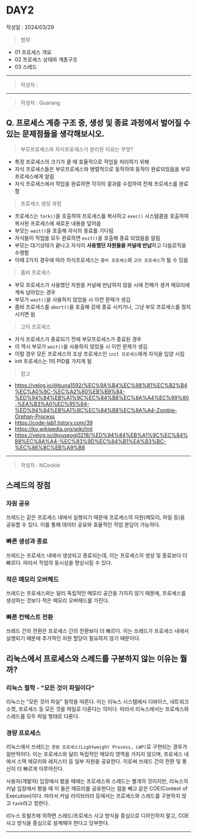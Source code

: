 # DAY2
작성일 : 2024/03/29

> 범위
- 01 프로세스 개요
- 02 프로세스 상태와 계층구조
- 03 스레드

---
> 작성자 : 
---
> 작성자 : Quarang

## Q. 프로세스 계층 구조 중, 생성 및 종료 과정에서 벌어질 수 있는 문제점들을 생각해보시오.


> 부모프로세스와 자식프로세스가 분리된 이유는 무엇?
- 특정 프로세스의 크기가 클 때 효율적으로 작업을 처리하기 위해
- 자식 프로세스들은 부모프로세스와 병렬적으로 동작하여 동작이 완료되었음을 부모 프로세스에게 알림
- 자식 프로세스에서 작업을 완료하면 각각의 결과를 수집하여 전체 프로세스를 완료함


> 프로세스 생성 과정
- 프로세스는 `fork()`을 호출하여 프로세스를 복사하고 `exec()` 시스템콜을 호출하여 복사된 프로세스에 새로운 내용을 덮어씀
- 부모는 `wait()`을 호출해 자식의 종료를 기다림
- 자식들이 작업을 모두 완료하면 `exit()`을 호출해 종료 되었음을 알림
- 부모는 대기상태가 끝나고 자식이 **사용했던 자원들을 커널에 반납**하고 다음로직을 수행함
- 이때 2가지 경우에 따라 자식프로세스는 `좀비 프로세스`와 `고아 프로세스`가 될 수 있음

> 좀비 프로세스 
- 부모 프로세스가 사용했던 자원을 커널에 반납하지 않을 시에 잔해가 생겨 메모리에 계속 남아있는 경우
- 부모가 `wait()`을 사용하지 않았을 시 이런 문제가 생김
- 좀비 프로세스를 `abort()`을 호출해 강제 종료 시키거나, 그냥 부모 프로세스를 정지 시키면 됨

> 고아 프로세스
- 자식 프로세스가 종료되기 전에 부모프로세스가 종료된 경우
- 이 역시 부모가 `wait()`을 사용하지 않았을 시 이런 문제가 생김
- 이럴 경우 모든 프로세스의 조상 프로세스인 `init 프로세스`에게 자식을 입양 시킴
- init 프로세스는 1의 PID를 가지게 됨


> 참고
- https://velog.io/@buna1592/%EC%9A%B4%EC%98%81%EC%B2%B4%EC%A0%9C-%EC%A2%80%EB%B9%84-%ED%94%84%EB%A1%9C%EC%84%B8%EC%8A%A4%EC%99%80-%EA%B3%A0%EC%95%84-%ED%94%84%EB%A1%9C%EC%84%B8%EC%8A%A4-Zombie-Orphan-Process
- https://code-lab1.tistory.com/39
- https://ko.wikipedia.org/wiki/Init
- https://velog.io/@yuseogi0218/%ED%94%84%EB%A1%9C%EC%84%B8%EC%8A%A4-%EC%83%9D%EC%84%B1%EA%B3%BC-%EC%86%8C%EB%A9%B8
---

> 작성자 : NCookie

## 스레드의 장점

### 자원 공유
쓰레드는 같은 프로세스 내에서 실행되기 때문에 프로세스의 자원(메모리, 파일 등)을 공유할 수 있다. 이를 통해 데이터 공유와 효율적인 작업 분담이 가능하다.

### 빠른 생성과 종료
쓰레드는 프로세스 내에서 생성되고 종료되는데, 이는 프로세스의 생성 및 종료보다 더 빠르다. 따라서 작업의 동시성을 향상시킬 수 있다.

### 작은 메모리 오버헤드
쓰레드는 프로세스와는 달리 독립적인 메모리 공간을 가지지 않기 때문에, 프로세스를 생성하는 것보다 적은 메모리 오버헤드를 가진다.

### 빠른 컨텍스트 전환
쓰레드 간의 전환은 프로세스 간의 전환보다 더 빠르다. 이는 쓰레드가 프로세스 내에서 실행되기 때문에 추가적인 자원 할당이 필요하지 않기 때문이다.


## 리눅스에서 프로세스와 스레드를 구분하지 않는 이유는 뭘까?

### 리눅스 철학 - "모든 것이 파일이다"

리눅스는 "모든 것이 파일" 철학을 따른다. 이는 리눅스 시스템에서 디바이스, 네트워크 소켓, 프로세스 등 모든 것을 파일로 다룬다는 의미다. 따라서 리눅스에서는 프로세스와 스레드를 모두 파일 형태로 다룬다.

### 경량 프로세스

리눅스에서 쓰레드는 `경량 프로세스(Lightweight Process, LWP)`로 구현되는 경우가 일반적이다. 이는 프로세스와 달리 독립적인 메모리 영역을 가지지 않으며, 프로세스 내에서 스택 메모리와 레지스터 등 일부 자원을 공유한다. 이로써 쓰레드 간의 전환 및 통신이 더 빠르게 이루어진다.

사용자(개발자) 입장에서 봤을 때에는 프로세스와 스레드는 별개의 것이지만, 리눅스의 커널 입장에서 봤을 때 이 둘은 메모리를 공유한다는 점을 빼고 같은 COE(Context of Execution)이다. 따라서 커널 라이브러리 등에서는 프로세스와 스레드를 구분하지 않고 `task`라고 칭한다.

리누스 토발즈에 의하면 스레드/프로세스 사고 방식을 중심으로 디자인하지 말고, COE 사고 방식을 중심으로 설계해야 한다고 당부한다.


---
